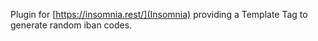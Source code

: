 Plugin for [https://insomnia.rest/](Insomnia) providing a Template Tag to generate random iban codes.